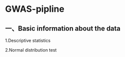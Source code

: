 # GWAS-pipline

## 一、Basic information about the data

1.Descriptive statistics

2.Normal distribution test

